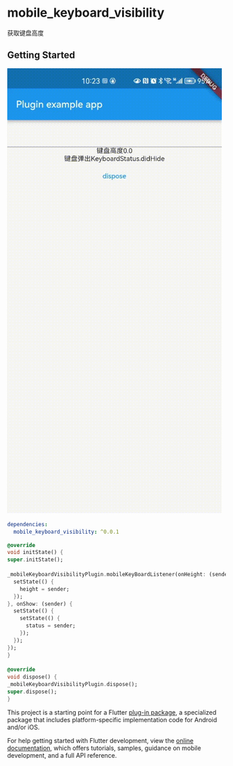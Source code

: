 # mobile_keyboard_visibility

获取键盘高度

## Getting Started
![demo](https://github.com/eyesoffish/mobile_keyboard_visibility/blob/main/demo.gif)
```yaml
dependencies:
  mobile_keyboard_visibility: ^0.0.1
```

```dart
@override
void initState() {
super.initState();

_mobileKeyboardVisibilityPlugin.mobileKeyBoardListener(onHeight: (sender) {
  setState(() {
    height = sender;
  });
}, onShow: (sender) {
  setState(() {
    setState(() {
      status = sender;
    });
  });
});
}

@override
void dispose() {
_mobileKeyboardVisibilityPlugin.dispose();
super.dispose();
}
```
This project is a starting point for a Flutter
[plug-in package](https://flutter.dev/developing-packages/),
a specialized package that includes platform-specific implementation code for
Android and/or iOS.

For help getting started with Flutter development, view the
[online documentation](https://flutter.dev/docs), which offers tutorials,
samples, guidance on mobile development, and a full API reference.

